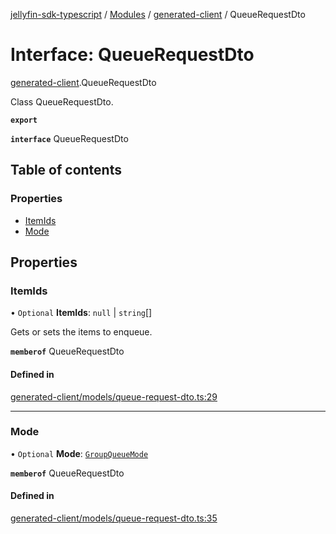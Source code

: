 [jellyfin-sdk-typescript](../README.md) / [Modules](../modules.md) / [generated-client](../modules/generated_client.md) / QueueRequestDto

# Interface: QueueRequestDto

[generated-client](../modules/generated_client.md).QueueRequestDto

Class QueueRequestDto.

**`export`**

**`interface`** QueueRequestDto

## Table of contents

### Properties

- [ItemIds](generated_client.QueueRequestDto.md#itemids)
- [Mode](generated_client.QueueRequestDto.md#mode)

## Properties

### ItemIds

• `Optional` **ItemIds**: ``null`` \| `string`[]

Gets or sets the items to enqueue.

**`memberof`** QueueRequestDto

#### Defined in

[generated-client/models/queue-request-dto.ts:29](https://github.com/thornbill/jellyfin-sdk-typescript/blob/46678c1/src/generated-client/models/queue-request-dto.ts#L29)

___

### Mode

• `Optional` **Mode**: [`GroupQueueMode`](../enums/generated_client.GroupQueueMode.md)

**`memberof`** QueueRequestDto

#### Defined in

[generated-client/models/queue-request-dto.ts:35](https://github.com/thornbill/jellyfin-sdk-typescript/blob/46678c1/src/generated-client/models/queue-request-dto.ts#L35)
